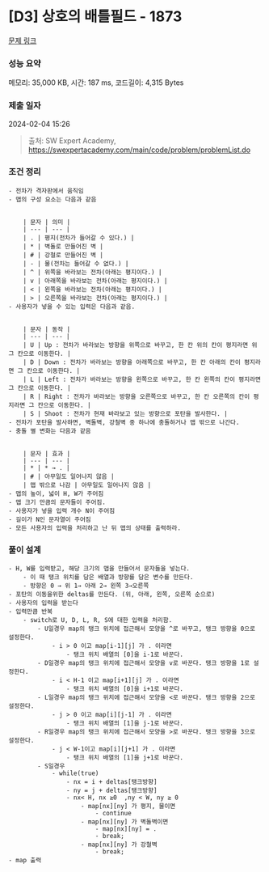 # [D3] 상호의 배틀필드 - 1873 

[문제 링크](https://swexpertacademy.com/main/code/problem/problemDetail.do?contestProbId=AV5LyE7KD2ADFAXc) 

### 성능 요약

메모리: 35,000 KB, 시간: 187 ms, 코드길이: 4,315 Bytes

### 제출 일자

2024-02-04 15:26

> 출처: SW Expert Academy, https://swexpertacademy.com/main/code/problem/problemList.do

### 조건 정리
    - 전차가 격자판에서 움직임
    - 맵의 구성 요소는 다음과 같음
        
        
        | 문자 | 의미 |
        | --- | --- |
        | . | 평지(전차가 들어갈 수 있다.) |
        | * | 벽돌로 만들어진 벽 |
        | # | 강철로 만들어진 벽 |
        | - | 물(전차는 들어갈 수 없다.) |
        | ^ | 위쪽을 바라보는 전차(아래는 평지이다.) |
        | v | 아래쪽을 바라보는 전차(아래는 평지이다.) |
        | < | 왼쪽을 바라보는 전차(아래는 평지이다.) |
        | > | 오른쪽을 바라보는 전차(아래는 평지이다.) |
    - 사용자가 넣을 수 있는 입력은 다음과 같음.
        
        
        | 문자 | 동작 |
        | --- | --- |
        | U | Up : 전차가 바라보는 방향을 위쪽으로 바꾸고, 한 칸 위의 칸이 평지라면 위 그 칸으로 이동한다. |
        | D | Down : 전차가 바라보는 방향을 아래쪽으로 바꾸고, 한 칸 아래의 칸이 평지라면 그 칸으로 이동한다. |
        | L | Left : 전차가 바라보는 방향을 왼쪽으로 바꾸고, 한 칸 왼쪽의 칸이 평지라면 그 칸으로 이동한다. |
        | R | Right : 전차가 바라보는 방향을 오른쪽으로 바꾸고, 한 칸 오른쪽의 칸이 평지라면 그 칸으로 이동한다. |
        | S | Shoot : 전차가 현재 바라보고 있는 방향으로 포탄을 발사한다. |
    - 전차가 포탄을 발사하면, 벽돌벽, 강철벽 중 하나에 충돌하거나 맵 밖으로 나간다.
    - 충돌 별 변화는 다음과 같음
        
        
        | 문자 | 효과 |
        | --- | --- |
        | * | * → . |
        | # | 아무일도 일어나지 않음 |
        | 맵 밖으로 나감 | 아무일도 일어나지 않음 |
    - 맵의 높이, 넓이 H, W가 주어짐
    - 맵 크기 만큼의 문자들이 주어짐.
    - 사용자가 넣을 입력 개수 N이 주어짐
    - 길이가 N인 문자열이 주어짐
    - 모든 사용자의 입력을 처리하고 난 뒤 맵의 상태를 출력하라.
### 풀이 설계
    - H, W를 입력받고, 해당 크기의 맵을 만들어서 문자들을 넣는다.
        - 이 때 탱크 위치를 담은 배열과 방향를 담은 변수를 만든다.
        - 방향은 0 → 위 1→ 아래 2→ 왼쪽 3→오른쪽
    - 포탄의 이동을위한 deltas를 만든다. (위, 아래, 왼쪽, 오른쪽 순으로)
    - 사용자의 입력을 받는다
    - 입력만큼 반복
        - switch로 U, D, L, R, S에 대한 입력을 처리함.
            - U일경우 map의 탱크 위치에 접근해서 모양을 ^로 바꾸고, 탱크 방향을 0으로 설정한다.
                - i > 0 이고 map[i-1][j] 가 . 이라면
                    - 탱크 위치 배열의 [0]을 i-1로 바꾼다.
            - D일경우 map의 탱크 위치에 접근해서 모양을 v로 바꾼다. 탱크 방향을 1로 설정한다.
                - i < H-1 이고 map[i+1][j] 가 . 이라면
                    - 탱크 위치 배열의 [0]을 i+1로 바꾼다.
            - L일경우 map의 탱크 위치에 접근해서 모양을 <로 바꾼다. 탱크 방향을 2으로 설정한다.
                - j > 0 이고 map[i][j-1] 가 . 이라면
                    - 탱크 위치 배열의 [1]을 j-1로 바꾼다.
            - R일경우 map의 탱크 위치에 접근해서 모양을 >로 바꾼다. 탱크 방향을 3으로 설정한다.
                - j < W-1이고 map[i][j+1] 가 . 이라면
                    - 탱크 위치 배열의 [1]을 j+1로 바꾼다.
            - S일경우
                - while(true)
                    - nx = i + deltas[탱크방향]
                    - ny = j + deltas[탱크방향]
                    - nx< H, nx ≥0  ,ny < W, ny ≥ 0
                        - map[nx][ny] 가 평지, 물이면
                            - continue
                        - map[nx][ny] 가 벽돌벽이면
                            - map[nx][ny] = .
                            - break;
                        - map[nx][ny] 가 강철벽
                            - break;
    - map 출력
